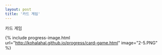 ```yaml
---
layout: post
title: '카드 게임'
---
```


카드 게임

{% include progress-image.html url="http://kohalahal.github.io/progress/card-game.html" image="2-5.PNG" %}

